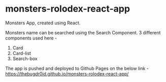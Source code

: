 # monsters-rolodex-react-app
Monsters App, created using React.

Monsters name can be searched using the Search Component.
3 different components used here -
1. Card
2. Card-list
3. Search-box

The app is pushed and deployed to Github Pages on the below link -
https://thebugdr0id.github.io/monsters-rolodex-react-app/
